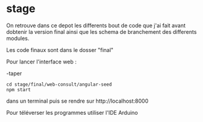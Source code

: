 # stage

On retrouve dans ce depot les differents bout de code que j'ai fait avant dobtenir la version final ainsi que les schema de branchement des differents modules.

Les code finaux sont dans le dosser "final"

Pour lancer l'interface web :

-taper 
```
cd stage/final/web-consult/angular-seed
npm start
``` 
dans un terminal puis se rendre sur   http://localhost:8000

Pour téléverser les programmes utiliser l'IDE Arduino
